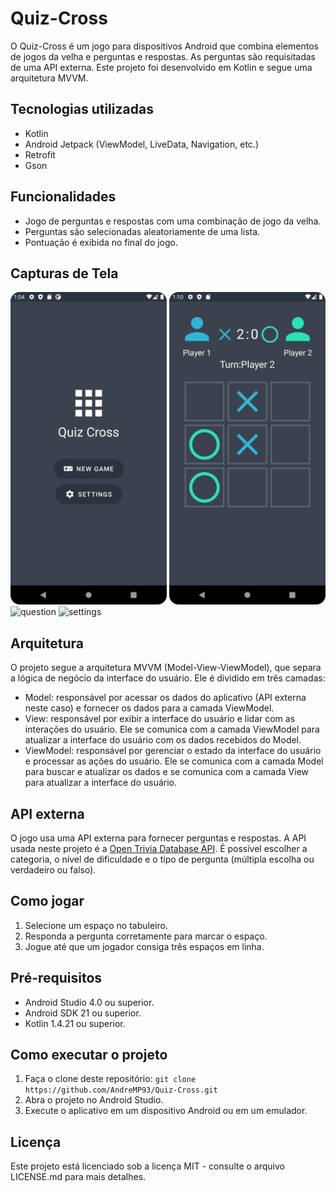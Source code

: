 # Quiz-Cross
 O Quiz-Cross é um jogo para dispositivos Android que combina elementos de jogos da velha e perguntas e respostas. As perguntas são requisitadas de uma API externa. Este projeto foi desenvolvido em Kotlin e segue uma arquitetura MVVM.
 
 ## Tecnologias utilizadas
 - Kotlin
 - Android Jetpack (ViewModel, LiveData, Navigation, etc.)
 - Retrofit
 - Gson
 
 ## Funcionalidades

- Jogo de perguntas e respostas com uma combinação de jogo da velha.
- Perguntas são selecionadas aleatoriamente de uma lista.
- Pontuação é exibida no final do jogo.

## Capturas de Tela

<img src="screenshots/home.png" alt="Home" width="250"/> <img src="screenshots/game_play.png" alt="tela Jogo" width="250"/> <img src="screenshot/question.png" alt="question" width="250"/> <img src="screenshot/settings.png" alt="settings" width="250"/>

## Arquitetura
O projeto segue a arquitetura MVVM (Model-View-ViewModel), que separa a lógica de negócio da interface do usuário. Ele é dividido em três camadas:

 - Model: responsável por acessar os dados do aplicativo (API externa neste caso) e fornecer os dados para a camada ViewModel.
 - View: responsável por exibir a interface do usuário e lidar com as interações do usuário. Ele se comunica com a camada ViewModel para atualizar a interface do usuário com os dados recebidos do Model.
 - ViewModel: responsável por gerenciar o estado da interface do usuário e processar as ações do usuário. Ele se comunica com a camada Model para buscar e atualizar os dados e se comunica com a camada View para atualizar a interface do usuário.

## API externa
O jogo usa uma API externa para fornecer perguntas e respostas. A API usada neste projeto é a [Open Trivia Database API](https://opentdb.com/). É possível escolher a categoria, o nível de dificuldade e o tipo de pergunta (múltipla escolha ou verdadeiro ou falso).

## Como jogar

1. Selecione um espaço no tabuleiro.
2. Responda a pergunta corretamente para marcar o espaço.
3. Jogue até que um jogador consiga três espaços em linha.

## Pré-requisitos

- Android Studio 4.0 ou superior.
- Android SDK 21 ou superior.
- Kotlin 1.4.21 ou superior.

## Como executar o projeto

1. Faça o clone deste repositório: `git clone https://github.com/AndreMP93/Quiz-Cross.git`
2. Abra o projeto no Android Studio.
3. Execute o aplicativo em um dispositivo Android ou em um emulador.


## Licença

Este projeto está licenciado sob a licença MIT - consulte o arquivo LICENSE.md para mais detalhes.
